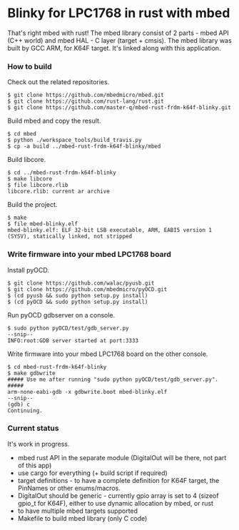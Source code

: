 # Blinky for LPC1768 in rust with mbed

That's right mbed with rust! The mbed library consist of 2 parts - mbed API (C++ world) and mbed HAL - C layer (target + cmsis). The mbed library was built by GCC ARM, for K64F target. It's linked along with this application.

### How to build

Check out the related repositories.

```
$ git clone https://github.com/mbedmicro/mbed.git
$ git clone https://github.com/rust-lang/rust.git
$ git clone https://github.com/master-q/mbed-rust-frdm-k64f-blinky.git
```

Build mbed and copy the result.

```
$ cd mbed
$ python ./workspace_tools/build_travis.py
$ cp -a build ../mbed-rust-frdm-k64f-blinky/mbed
```

Build libcore.

```
$ cd ../mbed-rust-frdm-k64f-blinky
$ make libcore
$ file libcore.rlib
libcore.rlib: current ar archive
```

Build the project.

```
$ make
$ file mbed-blinky.elf
mbed-blinky.elf: ELF 32-bit LSB executable, ARM, EABI5 version 1 (SYSV), statically linked, not stripped
```

### Write firmware into your mbed LPC1768 board

Install pyOCD.

```
$ git clone https://github.com/walac/pyusb.git
$ git clone https://github.com/mbedmicro/pyOCD.git
$ (cd pyusb && sudo python setup.py install)
$ (cd pyOCD && sudo python setup.py install)
```

Run pyOCD gdbserver on a console.

```
$ sudo python pyOCD/test/gdb_server.py
--snip--
INFO:root:GDB server started at port:3333
```

Write firmware into your mbed LPC1768 board on the other console.

```
$ cd mbed-rust-frdm-k64f-blinky
$ make gdbwrite
##### Use me after running "sudo python pyOCD/test/gdb_server.py". #####
arm-none-eabi-gdb -x gdbwrite.boot mbed-blinky.elf
--snip--
(gdb) c
Continuing.
```

### Current status

It's work in progress.

- mbed rust API in the separate module (DigitalOut will be there, not part of this app)
- use cargo for everything (+ build script if required)
- target definitions - to have a complete definition for K64F target, the PinNames or other enums/macros.
- DigitalOut should be generic - currently gpio array is set to 4 (sizeof gpio_t for K64F), either to use dynamic allocation by mbed, or rust
- to have multiple mbed targets supported
- Makefile to build mbed library (only C code)
